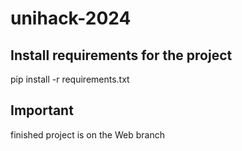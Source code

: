 # unihack-2024

## Install requirements for the project
pip install -r requirements.txt

## Important
finished project is on the Web branch

